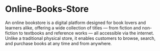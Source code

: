 # Online-Books-Store
An online bookstore is a digital platform designed for book lovers and learners alike, offering a wide collection of titles — from fiction and non-fiction to textbooks and reference works — all accessible via the internet. Unlike a traditional physical store, it enables customers to browse, search, and purchase books at any time and from anywhere.
